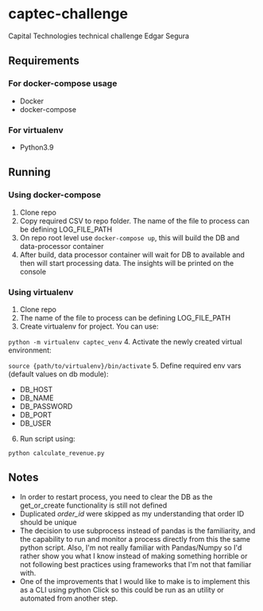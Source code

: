 # captec-challenge
Capital Technologies technical challenge
Edgar Segura

## Requirements
### For docker-compose usage
* Docker
* docker-compose

### For virtualenv
* Python3.9

## Running
### Using docker-compose
1. Clone repo
2. Copy required CSV to repo folder. The name of the file to process can be defining LOG_FILE_PATH
2. On repo root level use `docker-compose up`, this will build the DB and data-processor container
3. After build, data processor container will wait for DB to available and then will start processing data. The insights will be printed on the console

### Using virtualenv
1. Clone repo
2.  The name of the file to process can be defining LOG_FILE_PATH
3. Create virtualenv for project. You can use:

```python -m virtualenv captec_venv```
4. Activate the newly created virtual environment:

```source {path/to/virtualenv}/bin/activate```
5. Define required env vars (default values on db module):
* DB_HOST
* DB_NAME
* DB_PASSWORD
* DB_PORT
* DB_USER

6. Run script using:

```python calculate_revenue.py```


## Notes

* In order to restart process, you need to clear the DB as the get_or_create functionality is still not defined
* Duplicated *order_id* were skipped as my understanding that order ID should be unique
* The decision to use subprocess instead of pandas is the familiarity, and the capability to run and monitor a process directly from this the same python script. Also, I'm not really familiar with Pandas/Numpy so I'd rather show you what I know instead of making something horrible or not following best practices using frameworks that I'm not that familiar with.
* One of the improvements that I would like to make is to implement this as a CLI using python Click so this could be run as an utility or automated from another step.

